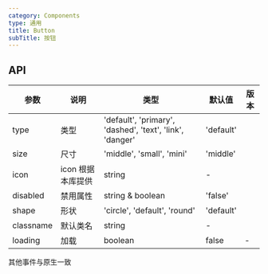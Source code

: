 ```yaml
---
category: Components
type: 通用
title: Button
subTitle: 按钮
---
```


## API
| 参数      | 说明              | 类型                                                     | 默认值    | 版本 |
| --------- | ----------------- | -------------------------------------------------------- | --------- | ---- |
| type      | 类型              | 'default', 'primary', 'dashed', 'text', 'link', 'danger' | 'default' |      |
| size      | 尺寸              | 'middle', 'small', 'mini'                                | 'middle'  |      |
| icon      | icon 根据本库提供 | string                                                   | -         |      |
| disabled  | 禁用属性          | string & boolean                                         | 'false'   |      |
| shape     | 形状              | 'circle', 'default', 'round'                             | 'default' |      |
| classname | 默认类名          | string                                                   | -         |      |
| loading   | 加载          | boolean                                                  | false     | -    |

其他事件与原生一致
